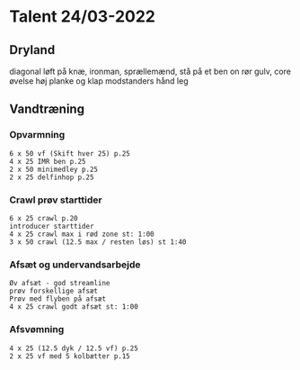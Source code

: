 # Talent 24/03-2022

## Dryland
   diagonal løft på knæ, ironman, sprællemænd,
   stå på et ben on rør gulv, core øvelse
   høj planke og klap modstanders hånd leg

## Vandtræning
### Opvarmning
    6 x 50 vf (Skift hver 25) p.25
    4 x 25 IMR ben p.25
    2 x 50 minimedley p.25
    2 x 25 delfinhop p.25

### Crawl prøv starttider
    6 x 25 crawl p.20
    introducer starttider
    4 x 25 crawl max i rød zone st: 1:00
    3 x 50 crawl (12.5 max / resten løs) st 1:40
    
### Afsæt og undervandsarbejde
    Øv afsæt - god streamline
    prøv forskellige afsæt
    Prøv med flyben på afsæt
    4 x 25 crawl godt afsæt st: 1:00

### Afsvømning
    4 x 25 (12.5 dyk / 12.5 vf) p.25
    2 x 25 vf med 5 kolbætter p.15
    